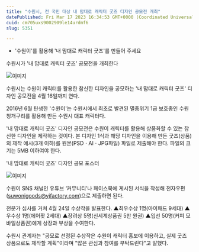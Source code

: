 ```yaml
---
title: "수원시, 전 국민 대상 내 맘대로 캐릭터 굿즈 디자인 공모전 개최"
datePublished: Fri Mar 17 2023 16:34:53 GMT+0000 (Coordinated Universal Time)
cuid: cm705uxs9002909le14urdmf6
slug: 5351

---
```



- '수원이'를 활용해 '내 맘대로 캐릭터 굿즈'를 만들어 주세요

수원시가 '내 맘대로 캐릭터 굿즈' 공모전을 개최한다

![이미지](https://cdn.hashnode.com/res/hashnode/image/upload/v1739258924396/6ee6ff04-25a8-466e-ad90-dd209e68e47c.jpeg)

수원시는 수원이 캐릭터를 활용한 참신한 디자인을 공모하는 '내 맘대로 캐릭터 굿즈' 디자인 공모전을 4월 16일까지 연다.

2016년 6월 탄생한 '수원이'는 수원시에서 최초로 발견된 멸종위기 1급 보호종인 수원청개구리를 활용해 만든 수원시 대표 캐릭터다.

'내 맘대로 캐릭터 굿즈' 디자인 공모전은 수원이 캐릭터를 활용해 상품화할 수 있는 참신한 디자인을 제작하는 것이다. 본 디자인 1식과 해당 디자인을 이용해 만든 굿즈(상품)의 제작 예시(3개 이하)를 원본(PSDㆍAIㆍJPG파일) 파일로 제출해야 한다. 파일의 크기는 5MB 이하여야 한다.

'내 맘대로 캐릭터 굿즈' 디자인 공모 포스터

![이미지](https://cdn.hashnode.com/res/hashnode/image/upload/v1739258926554/a9a51b69-ecb9-4c8d-83d4-fb4346ff39e9.png)

수원이 SNS 채널인 유튜브 ‘커뮤니티’나 페이스북에 게시된 서식을 작성해 전자우편(suwonigoods@yjfactory.com)으로 제출하면 된다.

전문가 심사를 거쳐 4월 24일 수상작을 발표한다. ▲최우수상 1명(아이패드 9세대) ▲우수상 1명(에어팟 2세대) ▲장려상 5명(신세계상품권 5만 원권) ▲입선 50명(커피 모바일상품권)에게 상장과 부상을 수여한다.

수원시 관계자는 "공모로 선정된 수상작은 수원이 캐릭터 홍보에 이용하고, 실제 굿즈 상품으로도 제작할 계획"이라며 "많은 관심과 참여를 부탁드린다"고 말했다.
